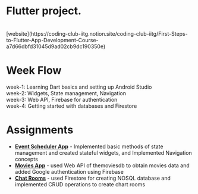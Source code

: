# Flutter project. 
<br>
[website](https://coding-club-iitg.notion.site/coding-club-iitg/First-Steps-to-Flutter-App-Development-Course-a7d66dbfd31045d9ad02cb9dc190350e)

# Week Flow

week-1: Learning Dart basics and setting up Android Studio <br>
week-2: Widgets, State management, Navigation <br>
week-3: Web API, Firebase for authentication <br>
week-4: Getting started with databases and Firestore <br>

# Assignments 

* **[Event Scheduler App](https://github.com/ManideepDonkena/Flutter_Event_Scheduler)** - Implemented basic methods of state management and created stateful widgets, and Implemented Navigation concepts <br>
* **[Movies App](https://github.com/ManideepDonkena/movies_app)** - used Web API of themoviesdb to obtain movies data and added Google authentication using Firebase <br>
* **[Chat Rooms](https://github.com/ManideepDonkena/chatter_app)** - used Firestore for creating NOSQL database and implemented CRUD operations to create chart rooms <br> 

